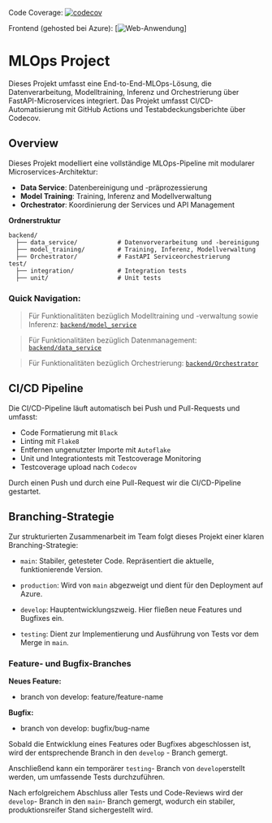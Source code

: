 Code Coverage: [![codecov](https://codecov.io/gh/michellebinder/heart-disease-prediction/branch/testing/graph/badge.svg)](https://codecov.io/gh/michellebinder/heart-disease-prediction)

Frontend (gehosted bei Azure):  [![Web-Anwendung](http://predictmyheart.westeurope.cloudapp.azure.com:8501/ )]

# MLOps Project
Dieses Projekt umfasst eine End-to-End-MLOps-Lösung, die Datenverarbeitung, Modelltraining, Inferenz und Orchestrierung über FastAPI-Microservices integriert. Das Projekt umfasst CI/CD-Automatisierung mit GitHub Actions und Testabdeckungsberichte über Codecov.

## Overview
Dieses Projekt modelliert eine vollständige MLOps-Pipeline mit modularer Microservices-Architektur:
- **Data Service**: Datenbereinigung und -präprozessierung
- **Model Training**: Training, Inferenz and Modellverwaltung
- **Orchestrator**: Koordinierung der Services und API Management

**Ordnerstruktur**
```
backend/
  ├── data_service/           # Datenvorverarbeitung und -bereinigung
  ├── model_training/         # Training, Inferenz, Modellverwaltung
  ├── Orchestrator/           # FastAPI Serviceorchestrierung
test/
  ├── integration/            # Integration tests
  ├── unit/                   # Unit tests
```
### Quick Navigation:

>Für Funktionalitäten bezüglich Modelltraining und -verwaltung sowie Inferenz: [`backend/model_service`](./backend/model_service)

>Für Funktionalitäten bezüglich Datenmanagement: [`backend/data_service`](./backend/data_service)

>Für Funktionalitäten bezüglich Orchestrierung: [`backend/Orchestrator`](./backend/Orchestrator)

## CI/CD Pipeline
Die CI/CD-Pipeline läuft automatisch bei Push und Pull-Requests und umfasst:

- Code Formatierung mit `Black`
- Linting mit `Flake8`
- Entfernen ungenutzter Importe mit `Autoflake`
- Unit und Integrationtests mit Testcoverage Monitoring
- Testcoverage upload nach `Codecov`

Durch einen Push und durch eine Pull-Request wir die CI/CD-Pipeline gestartet.

## Branching-Strategie

Zur strukturierten Zusammenarbeit im Team folgt dieses Projekt einer klaren Branching-Strategie:

- `main`: Stabiler, getesteter Code. Repräsentiert die aktuelle, funktionierende Version.

- `production`: Wird von `main` abgezweigt und dient für den Deployment auf Azure.

- `develop`: Hauptentwicklungszweig. Hier fließen neue Features und Bugfixes ein.

- `testing`: Dient zur Implementierung und Ausführung von Tests vor dem Merge in `main`.

### Feature- und Bugfix-Branches

**Neues Feature:**
- branch von develop: feature/feature-name

**Bugfix:**
- branch von develop: bugfix/bug-name

Sobald die Entwicklung eines Features oder Bugfixes abgeschlossen ist, wird der entsprechende Branch in den `develop` - Branch gemergt.

Anschließend kann ein temporärer `testing`- Branch von `develop`erstellt werden, um umfassende Tests durchzuführen.

Nach erfolgreichem Abschluss aller Tests und Code-Reviews wird der `develop`- Branch in den `main`- Branch gemergt, wodurch ein stabiler, produktionsreifer Stand sichergestellt wird.
